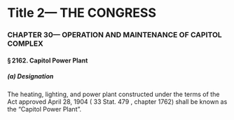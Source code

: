 
# Title 2— THE CONGRESS
### CHAPTER 30— OPERATION AND MAINTENANCE OF CAPITOL COMPLEX
#### § 2162. Capitol Power Plant
##### (a) Designation

The heating, lighting, and power plant constructed under the terms of the Act approved April 28, 1904 ( 33 Stat. 479 , chapter 1762) shall be known as the “Capitol Power Plant”.
